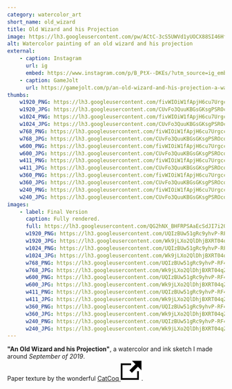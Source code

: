 ```yaml
---
category: watercolor_art
short_name: old_wizard
title: Old Wizard and his Projection
image: https://lh3.googleusercontent.com/pw/ACtC-3cS5UWVd1yUOCX88SI46HfDK-KnjVZGernas7JStEzu95byNRAc3du5P0CkFs8F17WEPj_L-2mmBXo0d7_8cDnv4-KWu2tZtbnMTBwM8cAWyO1Tz9D8ekuEc-tI-uJrhdNt9FAsfDHhRuyzdb-N7Fik=w1200-h630-no?authuser=0
alt: Watercolor painting of an old wizard and his projection
external:
    - caption: Instagram
      url: ig
      embed: https://www.instagram.com/p/B_PtX--DKEs/?utm_source=ig_embed&amp;utm_campaign=loading
    - caption: GameJolt
      url: https://gamejolt.com/p/an-old-wizard-and-his-projection-a-watercolor-and-ink-sketch-ukzwpyxb
thumbs:
    w1920_PNG: https://lh3.googleusercontent.com/fivWIOiW1fApjH6cu7UrgccvIMZDndL1tH-V1LqJSUwdGh_dqxs5ZFXTAa7pSm_8cuoZed1mSXqQNAhJwfD7bJhHWQX84VLBDWOkXcKStSS4bXPhL-3qsYoKFmYg21auOJtArugFJw=w355
    w1920_JPG: https://lh3.googleusercontent.com/CUvFo3QuuKBGsGKsgPSROcqBTlqm4K3xb0KNIvZGSgUyx7pRjeHLZD_phBtEVGpyKVRmgirYjS9MLNsSPSL_Ro9ynHw1u_RRRqjYA9xsZ9W6pFMl_qnrEruMvkxRAe_QZ6ICeUjfSA=w355
    w1024_PNG: https://lh3.googleusercontent.com/fivWIOiW1fApjH6cu7UrgccvIMZDndL1tH-V1LqJSUwdGh_dqxs5ZFXTAa7pSm_8cuoZed1mSXqQNAhJwfD7bJhHWQX84VLBDWOkXcKStSS4bXPhL-3qsYoKFmYg21auOJtArugFJw=w284
    w1024_JPG: https://lh3.googleusercontent.com/CUvFo3QuuKBGsGKsgPSROcqBTlqm4K3xb0KNIvZGSgUyx7pRjeHLZD_phBtEVGpyKVRmgirYjS9MLNsSPSL_Ro9ynHw1u_RRRqjYA9xsZ9W6pFMl_qnrEruMvkxRAe_QZ6ICeUjfSA=w284
    w768_PNG: https://lh3.googleusercontent.com/fivWIOiW1fApjH6cu7UrgccvIMZDndL1tH-V1LqJSUwdGh_dqxs5ZFXTAa7pSm_8cuoZed1mSXqQNAhJwfD7bJhHWQX84VLBDWOkXcKStSS4bXPhL-3qsYoKFmYg21auOJtArugFJw=w213
    w768_JPG: https://lh3.googleusercontent.com/CUvFo3QuuKBGsGKsgPSROcqBTlqm4K3xb0KNIvZGSgUyx7pRjeHLZD_phBtEVGpyKVRmgirYjS9MLNsSPSL_Ro9ynHw1u_RRRqjYA9xsZ9W6pFMl_qnrEruMvkxRAe_QZ6ICeUjfSA=w213
    w600_PNG: https://lh3.googleusercontent.com/fivWIOiW1fApjH6cu7UrgccvIMZDndL1tH-V1LqJSUwdGh_dqxs5ZFXTAa7pSm_8cuoZed1mSXqQNAhJwfD7bJhHWQX84VLBDWOkXcKStSS4bXPhL-3qsYoKFmYg21auOJtArugFJw=w166
    w600_JPG: https://lh3.googleusercontent.com/CUvFo3QuuKBGsGKsgPSROcqBTlqm4K3xb0KNIvZGSgUyx7pRjeHLZD_phBtEVGpyKVRmgirYjS9MLNsSPSL_Ro9ynHw1u_RRRqjYA9xsZ9W6pFMl_qnrEruMvkxRAe_QZ6ICeUjfSA=w166
    w411_PNG: https://lh3.googleusercontent.com/fivWIOiW1fApjH6cu7UrgccvIMZDndL1tH-V1LqJSUwdGh_dqxs5ZFXTAa7pSm_8cuoZed1mSXqQNAhJwfD7bJhHWQX84VLBDWOkXcKStSS4bXPhL-3qsYoKFmYg21auOJtArugFJw=w114
    w411_JPG: https://lh3.googleusercontent.com/CUvFo3QuuKBGsGKsgPSROcqBTlqm4K3xb0KNIvZGSgUyx7pRjeHLZD_phBtEVGpyKVRmgirYjS9MLNsSPSL_Ro9ynHw1u_RRRqjYA9xsZ9W6pFMl_qnrEruMvkxRAe_QZ6ICeUjfSA=w114
    w360_PNG: https://lh3.googleusercontent.com/fivWIOiW1fApjH6cu7UrgccvIMZDndL1tH-V1LqJSUwdGh_dqxs5ZFXTAa7pSm_8cuoZed1mSXqQNAhJwfD7bJhHWQX84VLBDWOkXcKStSS4bXPhL-3qsYoKFmYg21auOJtArugFJw=w100
    w360_JPG: https://lh3.googleusercontent.com/CUvFo3QuuKBGsGKsgPSROcqBTlqm4K3xb0KNIvZGSgUyx7pRjeHLZD_phBtEVGpyKVRmgirYjS9MLNsSPSL_Ro9ynHw1u_RRRqjYA9xsZ9W6pFMl_qnrEruMvkxRAe_QZ6ICeUjfSA=w100
    w240_PNG: https://lh3.googleusercontent.com/fivWIOiW1fApjH6cu7UrgccvIMZDndL1tH-V1LqJSUwdGh_dqxs5ZFXTAa7pSm_8cuoZed1mSXqQNAhJwfD7bJhHWQX84VLBDWOkXcKStSS4bXPhL-3qsYoKFmYg21auOJtArugFJw=w66
    w240_JPG: https://lh3.googleusercontent.com/CUvFo3QuuKBGsGKsgPSROcqBTlqm4K3xb0KNIvZGSgUyx7pRjeHLZD_phBtEVGpyKVRmgirYjS9MLNsSPSL_Ro9ynHw1u_RRRqjYA9xsZ9W6pFMl_qnrEruMvkxRAe_QZ6ICeUjfSA=w66
images:
    - label: Final Version
      caption: Fully rendered.
      full: https://lh3.googleusercontent.com/QG2hNX_BHFRPSAaEcSdJI7i2ORBP_eR6iTFWuaNpZcT6xHd238UDp_f57kWHhv82Wpq-DxzJNz841Gr8PURJsr5A08OfZ3Eo6A7_ieRIu097uAGasMFxfuF44kfjZUCI-5LTRzAAag=w1080-h1080
      w1920_PNG: https://lh3.googleusercontent.com/UQIzBUw51gRc9yhvP-RF4AOQTyRkcIknYG2mzpELUd48Fh0w0yYMHvjWtAL2IGupyR09KqxTXohgZXijpNvNdgIY2N8ii1-G7tSgE7JAb-MNeLqvwOYsHhsWb32YBuOrPQgApko20Q=w850
      w1920_JPG: https://lh3.googleusercontent.com/Wk9jLXo2QlDhjBXRT04qZMCeSorQ4E2sM2W0UpMyezD_-tWu33Wc8iAyrsczsQS3ukFyhTyKwwp4nyDGrSbFOtARg2O5MtGuArELzbx_Sl23_SDVOgLqfgSo9oq0ea2GUrfnySZNtA=w850
      w1024_PNG: https://lh3.googleusercontent.com/UQIzBUw51gRc9yhvP-RF4AOQTyRkcIknYG2mzpELUd48Fh0w0yYMHvjWtAL2IGupyR09KqxTXohgZXijpNvNdgIY2N8ii1-G7tSgE7JAb-MNeLqvwOYsHhsWb32YBuOrPQgApko20Q=w711
      w1024_JPG: https://lh3.googleusercontent.com/Wk9jLXo2QlDhjBXRT04qZMCeSorQ4E2sM2W0UpMyezD_-tWu33Wc8iAyrsczsQS3ukFyhTyKwwp4nyDGrSbFOtARg2O5MtGuArELzbx_Sl23_SDVOgLqfgSo9oq0ea2GUrfnySZNtA=w711
      w768_PNG: https://lh3.googleusercontent.com/UQIzBUw51gRc9yhvP-RF4AOQTyRkcIknYG2mzpELUd48Fh0w0yYMHvjWtAL2IGupyR09KqxTXohgZXijpNvNdgIY2N8ii1-G7tSgE7JAb-MNeLqvwOYsHhsWb32YBuOrPQgApko20Q=w533
      w768_JPG: https://lh3.googleusercontent.com/Wk9jLXo2QlDhjBXRT04qZMCeSorQ4E2sM2W0UpMyezD_-tWu33Wc8iAyrsczsQS3ukFyhTyKwwp4nyDGrSbFOtARg2O5MtGuArELzbx_Sl23_SDVOgLqfgSo9oq0ea2GUrfnySZNtA=w533
      w600_PNG: https://lh3.googleusercontent.com/UQIzBUw51gRc9yhvP-RF4AOQTyRkcIknYG2mzpELUd48Fh0w0yYMHvjWtAL2IGupyR09KqxTXohgZXijpNvNdgIY2N8ii1-G7tSgE7JAb-MNeLqvwOYsHhsWb32YBuOrPQgApko20Q=w416
      w600_JPG: https://lh3.googleusercontent.com/Wk9jLXo2QlDhjBXRT04qZMCeSorQ4E2sM2W0UpMyezD_-tWu33Wc8iAyrsczsQS3ukFyhTyKwwp4nyDGrSbFOtARg2O5MtGuArELzbx_Sl23_SDVOgLqfgSo9oq0ea2GUrfnySZNtA=w416
      w411_PNG: https://lh3.googleusercontent.com/UQIzBUw51gRc9yhvP-RF4AOQTyRkcIknYG2mzpELUd48Fh0w0yYMHvjWtAL2IGupyR09KqxTXohgZXijpNvNdgIY2N8ii1-G7tSgE7JAb-MNeLqvwOYsHhsWb32YBuOrPQgApko20Q=w285
      w411_JPG: https://lh3.googleusercontent.com/Wk9jLXo2QlDhjBXRT04qZMCeSorQ4E2sM2W0UpMyezD_-tWu33Wc8iAyrsczsQS3ukFyhTyKwwp4nyDGrSbFOtARg2O5MtGuArELzbx_Sl23_SDVOgLqfgSo9oq0ea2GUrfnySZNtA=w285
      w360_PNG: https://lh3.googleusercontent.com/UQIzBUw51gRc9yhvP-RF4AOQTyRkcIknYG2mzpELUd48Fh0w0yYMHvjWtAL2IGupyR09KqxTXohgZXijpNvNdgIY2N8ii1-G7tSgE7JAb-MNeLqvwOYsHhsWb32YBuOrPQgApko20Q=w250
      w360_JPG: https://lh3.googleusercontent.com/Wk9jLXo2QlDhjBXRT04qZMCeSorQ4E2sM2W0UpMyezD_-tWu33Wc8iAyrsczsQS3ukFyhTyKwwp4nyDGrSbFOtARg2O5MtGuArELzbx_Sl23_SDVOgLqfgSo9oq0ea2GUrfnySZNtA=w250
      w240_PNG: https://lh3.googleusercontent.com/UQIzBUw51gRc9yhvP-RF4AOQTyRkcIknYG2mzpELUd48Fh0w0yYMHvjWtAL2IGupyR09KqxTXohgZXijpNvNdgIY2N8ii1-G7tSgE7JAb-MNeLqvwOYsHhsWb32YBuOrPQgApko20Q=w166
      w240_JPG: https://lh3.googleusercontent.com/Wk9jLXo2QlDhjBXRT04qZMCeSorQ4E2sM2W0UpMyezD_-tWu33Wc8iAyrsczsQS3ukFyhTyKwwp4nyDGrSbFOtARg2O5MtGuArELzbx_Sl23_SDVOgLqfgSo9oq0ea2GUrfnySZNtA=w166
---
```


**"An Old Wizard and his Projection"**, a watercolor and ink sketch I made around *September of 2019*.  
Paper texture by the wonderful [CatCoq <img src="/assets/images/icons/external.svg" alt="External Link" class="external-icon">](https://www.instagram.com/catcoq/).
